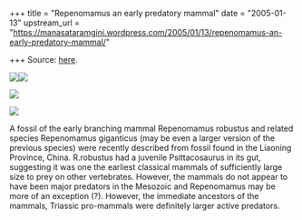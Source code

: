 +++
title = "Repenomamus an early predatory mammal"
date = "2005-01-13"
upstream_url = "https://manasataramgini.wordpress.com/2005/01/13/repenomamus-an-early-predatory-mammal/"

+++
Source: [here](https://manasataramgini.wordpress.com/2005/01/13/repenomamus-an-early-predatory-mammal/).



[![](https://i0.wp.com/bp3.blogger.com/_ZhvcTTaaD_4/RnCeuE5tW4I/AAAAAAAAAKM/ienVCnqk1rE/s320/Repenomamus1.jpg)](http://bp3.blogger.com/_ZhvcTTaaD_4/RnCeuE5tW4I/AAAAAAAAAKM/ienVCnqk1rE/s1600-h/Repenomamus1.jpg)[![](https://i1.wp.com/bp0.blogger.com/_ZhvcTTaaD_4/RnCeuU5tW7I/AAAAAAAAAKk/_sNLRSphtDg/s320/repenomamus_skull.jpg)](http://bp0.blogger.com/_ZhvcTTaaD_4/RnCeuU5tW7I/AAAAAAAAAKk/_sNLRSphtDg/s1600-h/repenomamus_skull.jpg)

[![](https://i0.wp.com/bp0.blogger.com/_ZhvcTTaaD_4/RnCeuU5tW6I/AAAAAAAAAKc/2HZiSvXFh5c/s320/repenomamus_holotype.jpg)](http://bp0.blogger.com/_ZhvcTTaaD_4/RnCeuU5tW6I/AAAAAAAAAKc/2HZiSvXFh5c/s1600-h/repenomamus_holotype.jpg)

[![](https://i2.wp.com/bp3.blogger.com/_ZhvcTTaaD_4/RnCeuE5tW5I/AAAAAAAAAKU/G6p9--fJvpI/s320/repenomamus2.jpg)](http://bp3.blogger.com/_ZhvcTTaaD_4/RnCeuE5tW5I/AAAAAAAAAKU/G6p9--fJvpI/s1600-h/repenomamus2.jpg)

A fossil of the early branching mammal Repenomamus robustus and related
species Repenomamus giganticus (may be even a larger version of the
previous species) were recently described from fossil found in the
Liaoning Province, China. R.robustus had a juvenile Psittacosaurus in
its gut, suggesting it was one the earliest classical mammals of
sufficiently large size to prey on other vertebrates. However, the
mammals do not appear to have been major predators in the Mesozoic and
Repenomamus may be more of an exception (?). However, the immediate
ancestors of the mammals, Triassic pro-mammals were definitely larger
active predators.

